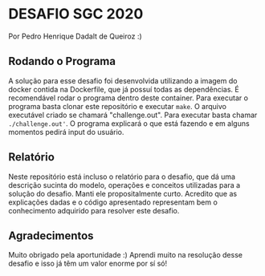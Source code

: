 # DESAFIO SGC 2020

Por Pedro Henrique Dadalt de Queiroz :)

## Rodando o Programa

A solução para esse desafio foi desenvolvida utilizando a imagem do docker contida na Dockerfile, que já possuí todas as dependências. É recomendável rodar o programa dentro deste container.
Para executar o programa basta clonar este repositório e executar `make`. O arquivo executável criado se chamará "challenge.out". Para executar basta chamar `./challenge.out'`.
O programa explicará o que está fazendo e em alguns momentos pedirá input do usuário.

## Relatório

Neste repositório está incluso o relatório para o desafio, que dá uma descrição sucinta do modelo, operações e conceitos utilizadas para a solução do desafio. Manti ele propositalmente curto. Acredito que as explicações dadas e o código apresentado representam bem o conhecimento adquirido para resolver este desafio.

## Agradecimentos

Muito obrigado pela aportunidade :) Aprendi muito na resolução desse desafio e isso já têm um valor enorme por sí só!
